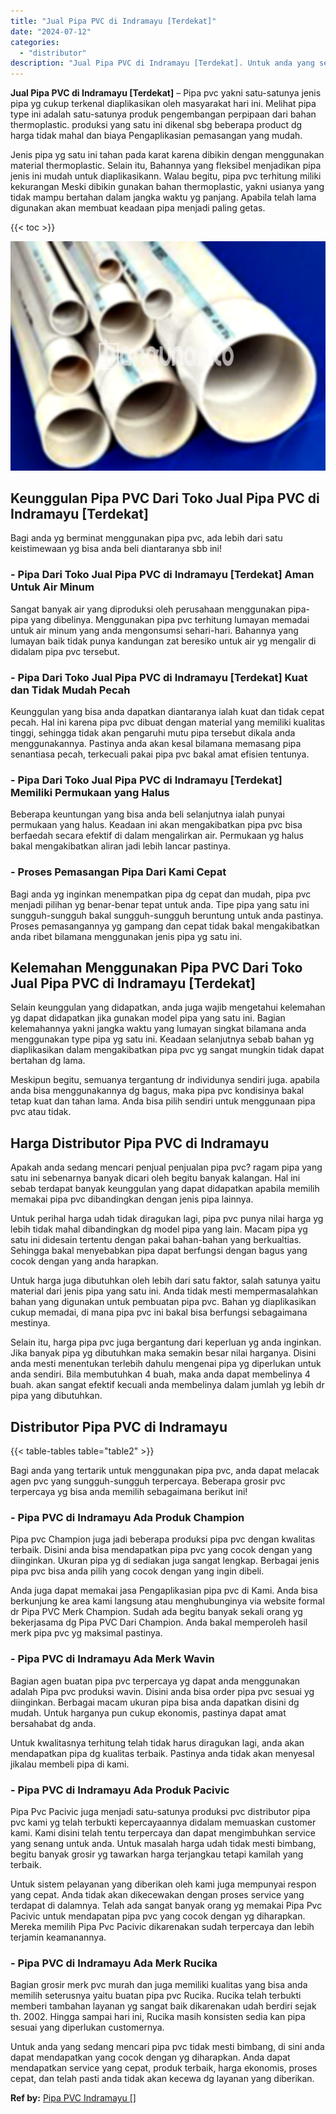 ```yaml
---
title: "Jual Pipa PVC di Indramayu [Terdekat]"
date: "2024-07-12"
categories: 
  - "distributor"
description: "Jual Pipa PVC di Indramayu [Terdekat]. Untuk anda yang sedang mencari pipa pvc tidak mesti bimbang, di sini anda dapat mendapatkan yang cocok dengan yg dihar..."
---
```


**Jual Pipa PVC di Indramayu \[Terdekat\]** – Pipa pvc yakni satu-satunya jenis pipa yg cukup terkenal diaplikasikan oleh masyarakat hari ini. Melihat pipa type ini adalah satu-satunya produk pengembangan perpipaan dari bahan thermoplastic. produksi yang satu ini dikenal sbg beberapa product dg harga tidak mahal dan biaya Pengaplikasian pemasangan yang mudah.

Jenis pipa yg satu ini tahan pada karat karena dibikin dengan menggunakan material thermoplastic. Selain itu, Bahannya yang fleksibel menjadikan pipa jenis ini mudah untuk diaplikasikann. Walau begitu, pipa pvc terhitung miliki kekurangan Meski dibikin gunakan bahan thermoplastic, yakni usianya yang tidak mampu bertahan dalam jangka waktu yg panjang. Apabila telah lama digunakan akan membuat keadaan pipa menjadi paling getas.

{{< toc >}}

![Jual Pipa PVC di Indramayu [Terdekat]](/images/jaul-pipa-pvc-13.png)

## Keunggulan Pipa PVC Dari Toko Jual Pipa PVC di Indramayu \[Terdekat\]

Bagi anda yg berminat menggunakan pipa pvc, ada lebih dari satu keistimewaan yg bisa anda beli diantaranya sbb ini!

### \- Pipa Dari Toko Jual Pipa PVC di Indramayu \[Terdekat\] Aman Untuk Air Minum

Sangat banyak air yang diproduksi oleh perusahaan menggunakan pipa-pipa yang dibelinya. Menggunakan pipa pvc terhitung lumayan memadai untuk air minum yang anda mengonsumsi sehari-hari. Bahannya yang lumayan baik tidak punya kandungan zat beresiko untuk air yg mengalir di didalam pipa pvc tersebut.

### \- Pipa Dari Toko Jual Pipa PVC di Indramayu \[Terdekat\] Kuat dan Tidak Mudah Pecah

Keunggulan yang bisa anda dapatkan diantaranya ialah kuat dan tidak cepat pecah. Hal ini karena pipa pvc dibuat dengan material yang memiliki kualitas tinggi, sehingga tidak akan pengaruhi mutu pipa tersebut dikala anda menggunakannya. Pastinya anda akan kesal bilamana memasang pipa senantiasa pecah, terkecuali pakai pipa pvc bakal amat efisien tentunya.

### \- Pipa Dari Toko Jual Pipa PVC di Indramayu \[Terdekat\] Memiliki Permukaan yang Halus

Beberapa keuntungan yang bisa anda beli selanjutnya ialah punyai permukaan yang halus. Keadaan ini akan mengakibatkan pipa pvc bisa berfaedah secara efektif di dalam mengalirkan air. Permukaan yg halus bakal mengakibatkan aliran jadi lebih lancar pastinya.

### \- Proses Pemasangan Pipa Dari Kami Cepat

Bagi anda yg inginkan menempatkan pipa dg cepat dan mudah, pipa pvc menjadi pilihan yg benar-benar tepat untuk anda. Tipe pipa yang satu ini sungguh-sungguh bakal sungguh-sungguh beruntung untuk anda pastinya. Proses pemasangannya yg gampang dan cepat tidak bakal mengakibatkan anda ribet bilamana menggunakan jenis pipa yg satu ini.

## Kelemahan Menggunakan Pipa PVC Dari Toko Jual Pipa PVC di Indramayu \[Terdekat\]

Selain keunggulan yang didapatkan, anda juga wajib mengetahui kelemahan yg dapat didapatkan jika gunakan model pipa yang satu ini. Bagian kelemahannya yakni jangka waktu yang lumayan singkat bilamana anda menggunakan type pipa yg satu ini. Keadaan selanjutnya sebab bahan yg diaplikasikan dalam mengakibatkan pipa pvc yg sangat mungkin tidak dapat bertahan dg lama.

Meskipun begitu, semuanya tergantung dr individunya sendiri juga. apabila anda bisa menggunakannya dg bagus, maka pipa pvc kondisinya bakal tetap kuat dan tahan lama. Anda bisa pilih sendiri untuk menggunaan pipa pvc atau tidak.

## Harga Distributor Pipa PVC di Indramayu

Apakah anda sedang mencari penjual penjualan pipa pvc? ragam pipa yang satu ini sebenarnya banyak dicari oleh begitu banyak kalangan. Hal ini sebab terdapat banyak keunggulan yang dapat didapatkan apabila memilih memakai pipa pvc dibandingkan dengan jenis pipa lainnya.

Untuk perihal harga udah tidak diragukan lagi, pipa pvc punya nilai harga yg lebih tidak mahal dibandingkan dg model pipa yang lain. Macam pipa yg satu ini didesain tertentu dengan pakai bahan-bahan yang berkualtias. Sehingga bakal menyebabkan pipa dapat berfungsi dengan bagus yang cocok dengan yang anda harapkan.

Untuk harga juga dibutuhkan oleh lebih dari satu faktor, salah satunya yaitu material dari jenis pipa yang satu ini. Anda tidak mesti mempermasalahkan bahan yang digunakan untuk pembuatan pipa pvc. Bahan yg diaplikasikan cukup memadai, di mana pipa pvc ini bakal bisa berfungsi sebagaimana mestinya.

Selain itu, harga pipa pvc juga bergantung dari keperluan yg anda inginkan. Jika banyak pipa yg dibutuhkan maka semakin besar nilai harganya. Disini anda mesti menentukan terlebih dahulu mengenai pipa yg diperlukan untuk anda sendiri. Bila membutuhkan 4 buah, maka anda dapat membelinya 4 buah. akan sangat efektif kecuali anda membelinya dalam jumlah yg lebih dr pipa yang dibutuhkan.

## Distributor Pipa PVC di Indramayu

{{< table-tables table="table2" >}}

Bagi anda yang tertarik untuk menggunakan pipa pvc, anda dapat melacak agen pvc yang sungguh-sungguh terpercaya. Beberapa grosir pvc terpercaya yg bisa anda memilih sebagaimana berikut ini!

### \- Pipa PVC di Indramayu Ada Produk Champion

Pipa pvc Champion juga jadi beberapa produksi pipa pvc dengan kwalitas terbaik. Disini anda bisa mendapatkan pipa pvc yang cocok dengan yang diinginkan. Ukuran pipa yg di sediakan juga sangat lengkap. Berbagai jenis pipa pvc bisa anda pilih yang cocok dengan yang ingin dibeli.

Anda juga dapat memakai jasa Pengaplikasian pipa pvc di Kami. Anda bisa berkunjung ke area kami langsung atau menghubunginya via website formal dr Pipa PVC Merk Champion. Sudah ada begitu banyak sekali orang yg bekerjasama dg Pipa PVC Dari Champion. Anda bakal memperoleh hasil merk pipa pvc yg maksimal pastinya.

### \- Pipa PVC di Indramayu Ada Merk Wavin

Bagian agen buatan pipa pvc terpercaya yg dapat anda menggunakan adalah Pipa pvc produksi wavin. Disini anda bisa order pipa pvc sesuai yg diinginkan. Berbagai macam ukuran pipa bisa anda dapatkan disini dg mudah. Untuk harganya pun cukup ekonomis, pastinya dapat amat bersahabat dg anda.

Untuk kwalitasnya terhitung telah tidak harus diragukan lagi, anda akan mendapatkan pipa dg kualitas terbaik. Pastinya anda tidak akan menyesal jikalau membeli pipa di kami.

### \- Pipa PVC di Indramayu Ada Produk Pacivic

Pipa Pvc Pacivic juga menjadi satu-satunya produksi pvc distributor pipa pvc kami yg telah terbukti kepercayaannya didalam memuaskan customer kami. Kami disini telah tentu terpercaya dan dapat mengimbuhkan service yang senang untuk anda. Untuk masalah harga udah tidak mesti bimbang, begitu banyak grosir yg tawarkan harga terjangkau tetapi kamilah yang terbaik.

Untuk sistem pelayanan yang diberikan oleh kami juga mempunyai respon yang cepat. Anda tidak akan dikecewakan dengan proses service yang terdapat di dalamnya. Telah ada sangat banyak orang yg memakai Pipa Pvc Pacivic untuk mendapatan pipa pvc yang cocok dengan yg diharapkan. Mereka memilih Pipa Pvc Pacivic dikarenakan sudah terpercaya dan lebih terjamin keamanannya.

### \- Pipa PVC di Indramayu Ada Merk Rucika

Bagian grosir merk pvc murah dan juga memiliki kualitas yang bisa anda memilih seterusnya yaitu buatan pipa pvc Rucika. Rucika telah terbukti memberi tambahan layanan yg sangat baik dikarenakan udah berdiri sejak th. 2002. Hingga sampai hari ini, Rucika masih konsisten sedia kan pipa sesuai yang diperlukan customernya.

Untuk anda yang sedang mencari pipa pvc tidak mesti bimbang, di sini anda dapat mendapatkan yang cocok dengan yg diharapkan. Anda dapat mendapatkan service yang cepat, produk terbaik, harga ekonomis, proses cepat, dan telah pasti anda tidak akan kecewa dg layanan yang diberikan.

**Ref by:** [Pipa PVC Indramayu []](https://id.wikipedia.org/wiki/Pipa)
